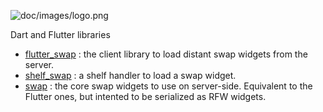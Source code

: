 ![doc/images/logo.png](https://avatars.githubusercontent.com/u/165094044?s=200&v=4)

Dart and Flutter libraries

* [flutter_swap](packages/flutter_swap/) : the client library to load distant swap widgets from the server.
* [shelf_swap](packages/shelf_swap/) : a shelf handler to load a swap widget.
* [swap](packages/swap/) : the core swap widgets to use on server-side. Equivalent to the Flutter ones, but intented to be serialized as RFW widgets.